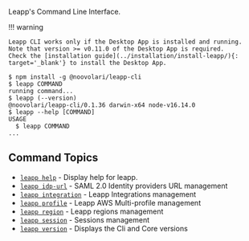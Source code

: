 Leapp's Command Line Interface.

!!! warning

    Leapp CLI works only if the Desktop App is installed and running.
    Note that version >= v0.11.0 of the Desktop App is required.
    Check the [installation guide](../installation/install-leapp/){: target='_blank'} to install the Desktop App.



<!-- usage -->
```sh-session
$ npm install -g @noovolari/leapp-cli
$ leapp COMMAND
running command...
$ leapp (--version)
@noovolari/leapp-cli/0.1.36 darwin-x64 node-v16.14.0
$ leapp --help [COMMAND]
USAGE
  $ leapp COMMAND
...
```
<!-- usagestop -->

<!-- commands -->
## Command Topics

* [`leapp help`](scopes/help.md) - Display help for leapp.
* [`leapp idp-url`](scopes/idp-url.md) - SAML 2.0 Identity providers URL management
* [`leapp integration`](scopes/integration.md) - Leapp Integrations management
* [`leapp profile`](scopes/profile.md) - Leapp AWS Multi-profile management
* [`leapp region`](scopes/region.md) - Leapp regions management
* [`leapp session`](scopes/session.md) - Sessions management
* [`leapp version`](scopes/version.md) - Displays the Cli and Core versions

<!-- commandsstop -->
